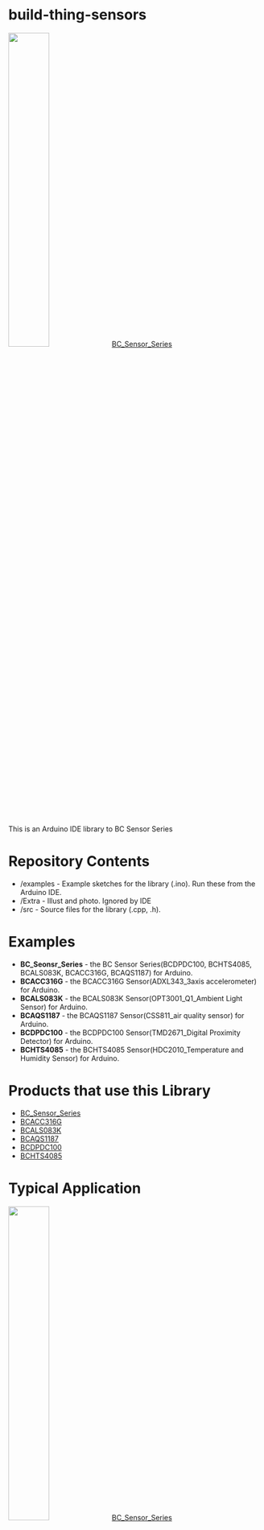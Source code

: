 ﻿# build-thing-sensors
<img src="/Extra/photo/Front_BC_Sensor_Serise.png" width=40%>
<a href="http://www.devicemart.co.kr/1384726" rel="nofollow">BC_Sensor_Series</a>

This is an Arduino IDE library to BC Sensor Series

# Repository Contents
- /examples - Example sketches for the library (.ino). Run these from the Arduino IDE.
- /Extra - Illust and photo. Ignored by IDE
- /src - Source files for the library (.cpp, .h).

# Examples
- **BC_Seonsr_Series** - the BC Sensor Series(BCDPDC100, BCHTS4085, BCALS083K, BCACC316G, BCAQS1187) for Arduino. 
- **BCACC316G** - the BCACC316G Sensor(ADXL343_3axis accelerometer) for Arduino. 
- **BCALS083K** - the BCALS083K Sensor(OPT3001_Q1_Ambient Light Sensor) for Arduino.
- **BCAQS1187** - the BCAQS1187 Sensor(CSS811_air quality sensor) for Arduino.
- **BCDPDC100** - the BCDPDC100 Sensor(TMD2671_Digital Proximity Detector) for Arduino.
- **BCHTS4085** - the BCHTS4085 Sensor(HDC2010_Temperature and Humidity Sensor) for Arduino.

# Products that use this Library
- <a href="http://www.devicemart.co.kr/1384726" rel="nofollow">BC_Sensor_Series</a>
- <a href="http://www.devicemart.co.kr/1384698" rel="nofollow">BCACC316G</a>
- <a href="http://www.devicemart.co.kr/1384700" rel="nofollow">BCALS083K</a>
- <a href="http://www.devicemart.co.kr/1384706" rel="nofollow">BCAQS1187</a>
- <a href="http://www.devicemart.co.kr/1384705" rel="nofollow">BCDPDC100</a>
- <a href="http://www.devicemart.co.kr/1384697" rel="nofollow">BCHTS4085</a>

# Typical Application
 <img src="/BC_SENSOR_SERIES/Extra/illust/Wire_BC_Sensor_Series.png" width=40%>
 <a href="http://www.devicemart.co.kr/1384726" rel="nofollow">BC_Sensor_Series</a>
<hr/>
<img src="/BC_SENSOR_SERIES/Extra/illust/Wire_BCACC316G.png" width=40%>
<a href="http://www.devicemart.co.kr/1384698" rel="nofollow">BCACC316G</a>
<hr/>
<img src="/BC_SENSOR_SERIES/Extra/illust/Wire_BCALS083K.png" width=40%>
<a href="http://www.devicemart.co.kr/1384700" rel="nofollow">BCALS083K</a>
<hr/>
<img src="/BC_SENSOR_SERIES/Extra/illust/Wire_BCAQS1187.png" width=40%>
<a href="http://www.devicemart.co.kr/1384706" rel="nofollow">BCAQS1187</a>
<hr/>
<img src="/BC_SENSOR_SERIES/Extra/illust/Wire_BCDPDC100.png" width=40%>
<a href="http://www.devicemart.co.kr/1384706" rel="nofollow">BCDPDC100</a>
<hr/>
<img src="/BC_SENSOR_SERIES/Extra/illust/Wire_BCHTS4085.png" width=40%>
<a href="http://www.devicemart.co.kr/1384706" rel="nofollow">BCHTS4085</a>
<hr/>

# How to Change Sensor Address (exclude BCDPDC100)

 - **Step 1** Remove

   Removing resistance on  Resistor selection field
   
 - **Step 2** Solder

   Solder the resistor(0 Ω) to the desired address
   
 - **Step 3** Edit Code

   Edit code the address value defined in the header file.
   For example.   

    ```
    //#define BCHTS4085_ADDR 0x40 //HDC2010
    #define BCHTS4085_ADDR 0x41 //HDC2010
    ```


# How to Use Library

- **Step 1** Download
 
  Download the most recent version of the library
  
    <p style="text-align:center;"><a href="https://github.com/buildit-lab/build-thing-sensors/archive/Dev_BC_Sensor_Series.zip" " class="btn btn-default"> the BC Sensor Series Library zip file</a></p>

- **Step 2** Add library to Atduino IDE
  
    Run the Arduino IDE Program. Then add the library by reffering to the following picture.
    If it is successfully completed, You can find the message “Library added to your libraries.”
    <img src="/Extra/photo/Add_library_menu.png" width=40%>
 
- **Step 3** Select the example 
    
    Refer to the picture below, and select the example of the sensor module you own.
    <img src="/Extra/photo/Select_example.png" width=40%>    

- **Step 4** (Optional)Edit code

    Feel free to start from the example sketch, or begin writing your own code using the functions provided by the library. In general, users  check out the example code to learn faster how to use the library. 

    You’ll have to include the library, create a sensor object in the global space, and then use functions of that object to begin and control the sensor. With this one, pass the I2C address to the object during construction.

    ```
    #define BCDPDC100_ADDR 0x39 //TMD2671
    #define BCHTS4085_ADDR 0x40 //HDC2010
    #define BCALS083K_ADDR 0x44 //OPT3001Q1
    #define BCACC316G_ADDR 0x53 //ADXL343
    #define BCAQS1187_ADDR 0x5A  //CSS811

    #define BCACC316G_INT1 2
    #define BCACC316G_INT2 3
    #define BCAQS1187_INT 4
    #define BCDPDC100_INT 5
    #define BCALS083K_INT 6
    #define BCHTS4085_INT 7
    
    
    #include "BC_SENSORS.h"
    #include <Wire.h>
    
    void sensorsInitialize(void);
    void readSensorsData(void);
    
    BC_SENSORS bc_sensors;    //use only BC_SENSOR_SERIES.ino
    
    /*************************************************************************
    * Declaration Sensors. 
    * Select Declaration of the sensors, edit this section.
    ************************************************************************/  
      BCDPDC100 bcdpdc100 (BCDPDC100_ADDR); //TMD2671 Digital Proximity Detector
      BCHTS4085 bchts4085 (BCHTS4085_ADDR); //HDC2010 Temperature and Humidity Sensor
      BCALS083K bcals083k (BCALS083K_ADDR); //OPT3001Q1 Ambient Light Sensor
      BCACC316G bcacc316g (BCACC316G_ADDR); //ADXL343 3-Axis Accelerometer
      BCAQS1187 bcaqs1187 (BCAQS1187_ADDR); //CSS811 Indoor Air Quality Sensor 
    ```
    
    To make the sensor get ready during program boot, wire.begin() must be called. (but BC_SENSOR_SERIES, bc_sensors.begin() ) 
    
    ```
    void setup() {
      Serial.begin (115200);
    
      while (!Serial)
        {
        }
        
      Wire.begin();  
      sensorInitialize();
       
    }  // end of setup
    ```

    ```
    void setup() {
      Serial.begin (115200);
    
      while (!Serial)
        {
        }
        
      bc_sensors.begin();  
      sensorsInitialize();
       
    }  // end of setup
    ```
    
     In the main loop of the program, call sensor functions such as *SensorName*.readResults() to operate the sensor. Check out the examples for fully functional code.
     
     Check the sensorsInitialize (void) function to set and initialize the sensor before reading it, Check the readSensorsData (void) function for reading and manipulating sensor data.
    
    Function references can be found in each sensor library header file. For usage, see the readSensorsData () function in each example.

    <img src="/BC_SENSOR_SERIES/Extra/illust/SERIAL_MONITOR_BC_SENSOR_SERIES.png" width=60%>

<hr/>
